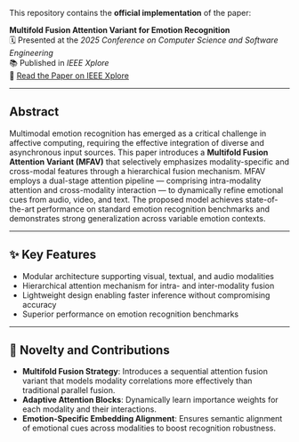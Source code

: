 This repository contains the **official implementation** of the paper:

**Multifold Fusion Attention Variant for Emotion Recognition**  
🗓 Presented at the *2025 Conference on Computer Science and Software Engineering*  
📚 Published in *IEEE Xplore*  
🔗 [Read the Paper on IEEE Xplore](https://ieeexplore.ieee.org/document/11054013)

---

## Abstract

Multimodal emotion recognition has emerged as a critical challenge in affective computing, requiring the effective integration of diverse and asynchronous input sources. This paper introduces a **Multifold Fusion Attention Variant (MFAV)** that selectively emphasizes modality-specific and cross-modal features through a hierarchical fusion mechanism. MFAV employs a dual-stage attention pipeline — comprising intra-modality attention and cross-modality interaction — to dynamically refine emotional cues from audio, video, and text. The proposed model achieves state-of-the-art performance on standard emotion recognition benchmarks and demonstrates strong generalization across variable emotion contexts.

---

## ✨ Key Features

- Modular architecture supporting visual, textual, and audio modalities
- Hierarchical attention mechanism for intra- and inter-modality fusion
- Lightweight design enabling faster inference without compromising accuracy
- Superior performance on emotion recognition benchmarks

---

## 🚀 Novelty and Contributions

- **Multifold Fusion Strategy**: Introduces a sequential attention fusion variant that models modality correlations more effectively than traditional parallel fusion.
- **Adaptive Attention Blocks**: Dynamically learn importance weights for each modality and their interactions.
- **Emotion-Specific Embedding Alignment**: Ensures semantic alignment of emotional cues across modalities to boost recognition robustness.
